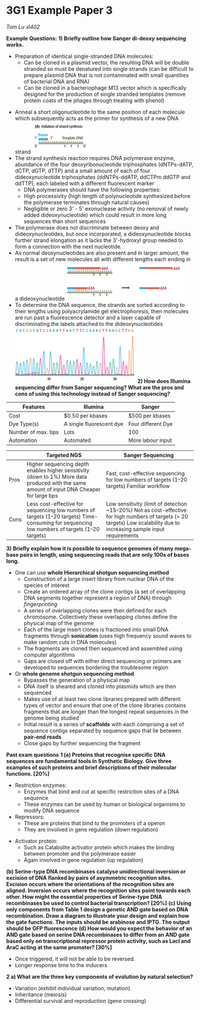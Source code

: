 # 3G1 Example Paper 3
*Tom Lu xl402*

**Example Questions:**
**1) Briefly outline how Sanger di-deoxy sequencing works.**
* Preparation of identical single-stranded DNA molecules:
  - Can be cloned in a plasmid vector, the resulting DNA will be double stranded so must be denatured into single strands (can be difficult to prepare plasmid DNA that is not contaminated with small quantities of bacterial DNA and RNA)
  - Can be cloned in a bacteriophage M13 vector which is specifically designed for the production of single stranded templates (remove protein coats of the phages through treating with phenol)
- Anneal a short oligonucleotide to the same position of each molecule which subsequently acts as the primer for synthesis of a new DNA strand
  ![Capture](/assets/Capture_cz0bagp3g.PNG)
- The strand synthesis reaction requires DNA polymerase enzyme, abundance of the four deoxyribonucleotide triphosphates (dNTPs-dATP, dCTP, dGTP, dTTP) and a small amount of each of four dideoxynucleotide triphosphates (ddNTPs-ddATP, ddCTPm ddGTP and ddTTP), each labeled with a different fluorescent marker
  - DNA polymerases should have the following properties:
  - High processivity (high length of polynucleotide synthesized before the polymerase terminates through natural causes)
  - Negligible or zero 3' - 5' exonuclease activity (no removal of newly added dideoxynucleotide) which could result in more long sequences than short sequences
- The polymerase does not discriminate between deoxy and dideoxynucleotides, but once incorporated, a dideoxynucleotide blocks further strand elongation as it lacks the 3'-hydroxyl group needed to form a connection with the next nucleotide.
- As normal deoxynucleotides are also present and in larger amount, the result is a set of new molecules all with different lengths each ending in a dideoxynucleotide
  ![Capture](/assets/Capture_qa2bfwej5.PNG)
- To determine the DNA sequence, the strands are sorted according to their lengths using polyacrylamide gel electrophoresis, then molecules are run past a fluorescence detector and a laser capable of discriminating the labels attached to the dideoxynucleotides
  ![Capture](/assets/Capture_wou5ad2lg.PNG)
**2) How does Illumina sequencing differ from Sanger sequencing? What are the pros
and cons of using this technology instead of Sanger sequencing?**

| Features           | Illumina                 | Sanger             |
|--------------------|--------------------------|--------------------|
| Cost               | $0.50 per kbases         | $500 per kbases    |
| Dye Type(s)        | A single fluorescent dye | Four different Dye |
| Number of max. bps | Lots                     | 100                |
| Automation         | Automated                | More labour input  |

|      | Targeted NGS                                                                                                                                   | Sanger Sequencing                                                                                                                                                            |
|------|------------------------------------------------------------------------------------------------------------------------------------------------|------------------------------------------------------------------------------------------------------------------------------------------------------------------------------|
| Pros | Higher sequencing depth enables higher sensitivity (down to 1%)  More data produced with the same amount of input DNA  Cheaper for large bps   | Fast, cost-effective sequencing for low numbers of targets (1–20 targets)   Familiar workflow                                                                                |
| Cons | Less cost-effective for sequencing low numbers of targets (1–20 targets)   Time-consuming for sequencing low numbers of targets (1–20 targets) | Low sensitivity (limit of detection ~15–20%)   Not as cost-effective for high numbers of targets (> 20 targets)  Low scalability due to increasing sample input requirements |

**3) Briefly explain how it is possible to sequence genomes of many mega-base pairs in
length, using sequencing reads that are only 100s of bases long.**
* One can use **whole Hierarchical shotgun sequencing method**
  - Construction of a large insert library from nuclear DNA of the species of interest
  - Create an ordered array of the clone contigs (a set of overlapping DNA segments together represent a region of DNA) through _fingerprinting_
  -  A series of overlapping clones were then defined for each chromosome. Collectively these overlapping clones define the physical map of the genome
  - Each of the large insert clones is fractioned into small DNA fragments through **sonication** (uses high frequency sound waves to make random cuts in DNA molecules)
  - The fragments are cloned then sequenced and assembled using computer algorithms
  - Gaps are closed off with either direct sequencing or primers are developed to sequences bordering the troublesome region
* Or **whole genome shotgun sequencing method**
  -  Bypasses the generation of a physical map
  - DNA itself is sheared and cloned into plasmids which are then sequenced
  - Makes use of at least two clone libraries prepared with different types of vector and ensure that one of the clone libraries contains fragments that are longer than the longest repeat sequences in the genome being studied
  - Initial result is a series of **scaffolds** with each comprising a set of sequence contigs separated by sequence gaps that lie between **pair-end reads**
  - Close gaps by further sequencing the fragment

**Past exam questions**
**1 (a) Proteins that recognise specific DNA sequences are fundamental tools in Synthetic
Biology. Give three examples of such proteins and brief descriptions of their
molecular functions. [20%]**
* Restriction enzymes:
  - Enzymes that bind and cut at specific restriction sites of a DNA sequence
  - These enzymes can be used by human or biological organisms to modify DNA sequence
* Repressors:
  - These are proteins that bind to the promoters of a operon
  - They are involved in gene regulation (down regulation)
- Activator protein:
  - Such as Catabolite activator protein which makes the binding between promoter and the polymerase easier
  - Again involved in gene regulation (up regulation)

**(b) Serine-type DNA recombinases catalyse unidirectional inversion or excision of DNA
flanked by pairs of asymmetric recognition sites. Excision occurs where the
orientations of the recognition sites are aligned. Inversion occurs where the
recognition sites point towards each other. How might the essential properties of
Serine-type DNA recombinases be used to control bacterial transcription? [20%]**
**(c) Using only components from Table 1 design a genetic AND gate based on DNA
recombination. Draw a diagram to illustrate your design and explain how the gate
functions. The inputs should be arabinose and IPTG. The output should be GFP
fluorescence**
**(d) How would you expect the behavior of an AND gate based on serine DNA
recombinases to differ from an AND gate based only on transcriptional repressor
protein activity, such as LacI and AraC acting at the same promoter? [30%]**
* Once triggered, it will not be able to be reversed.
* Longer response time to the inducers


**2 a) What are the three key components of evolution by natural selection?**
* Variation (exhibit individual variation, mutation)
* Inheritance (meiosis)
* Differential survival and reproduction (gene crossing)
